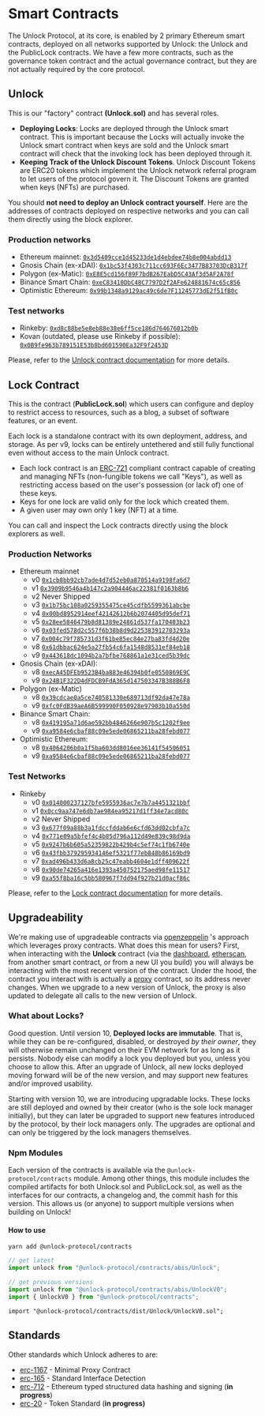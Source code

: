 # Smart Contracts

The Unlock Protocol, at its core, is enabled by 2 primary Ethereum smart contracts, deployed on all networks supported by Unlock: the Unlock and the PublicLock contracts. We have a few more contracts, such as the governance token contract and the actual governance contract, but they are not actually required by the core protocol.

## **Unlock**

This is our "factory" contract **(Unlock.sol)** and has several roles.

- **Deploying Locks**: Locks are deployed through the Unlock smart contract. This is important because the Locks will actually invoke the Unlock smart contract when keys are sold and the Unlock smart contract will check that the invoking lock has been deployed through it.
- **Keeping Track of the Unlock Discount Tokens**. Unlock Discount Tokens are ERC20 tokens which implement the Unlock network referral program to let users of the protocol govern it. The Discount Tokens are granted when keys (NFTs) are purchased.

You should **not need to deploy an Unlock contract yourself**. Here are the addresses of contracts deployed on respective networks and you can call them directly using the block explorer.

### Production networks

- Ethereum mainnet: [`0x3d5409cce1d45233de1d4ebdee74b8e004abdd13`](https://etherscan.io/address/0x3d5409cce1d45233de1d4ebdee74b8e004abdd13)
- Gnosis Chain (ex-xDAI): [`0x1bc53f4303c711cc693F6Ec3477B83703DcB317f`](https://blockscout.com/xdai/mainnet/address/0x1bc53f4303c711cc693F6Ec3477B83703DcB317f)
- Polygon (ex-Matic): [`0xE8E5cd156f89F7bdB267EabD5C43Af3d5AF2A78f`](https://polygonscan.com/address/0xE8E5cd156f89F7bdB267EabD5C43Af3d5AF2A78f)
- Binance Smart Chain: [`0xeC83410DbC48C7797D2f2AFe624881674c65c856`](https://bscscan.com/address/0xeC83410DbC48C7797D2f2AFe624881674c65c856)
- Optimistic Ethereum: [`0x99b1348a9129ac49c6de7F11245773dE2f51fB0c`](https://optimistic.etherscan.io/address/0x99b1348a9129ac49c6de7F11245773dE2f51fB0c)

### Test networks

- Rinkeby: [`0xd8c88be5e8eb88e38e6ff5ce186d764676012b0b`](https://rinkeby.etherscan.io/address/0xd8c88be5e8eb88e38e6ff5ce186d764676012b0b)
- Kovan (outdated, please use Rinkeby if possible): [`0x0B9fe963b789151E53b8bd601590Ea32F9f2453D`](https://kovan.etherscan.io/address/0x0B9fe963b789151E53b8bd601590Ea32F9f2453D)

Please, refer to the [Unlock contract documentation](unlock-api.md) for more details.

## **Lock Contract**

This is the contract (**PublicLock.sol**) which users can configure and deploy to restrict access to resources, such as a blog, a subset of software features, or an event.

Each lock is a standalone contract with its own deployment, address, and storage. As per v9, locks can be entirely untethered and still fully functional even without access to the main Unlock contract.

- Each lock contract is an [ERC-721](https://eips.ethereum.org/EIPS/eip-721) compliant contract capable of creating and managing NFTs (non-fungible tokens we call "Keys"), as well as restricting access based on the user's possession (or lack of) one of these keys.
- Keys for one lock are valid only for the lock which created them.
- A given user may own only 1 key (NFT) at a time.

You can call and inspect the Lock contracts directly using the block explorers as well.

### Production Networks

- Ethereum mainnet
  - v0 [`0x1cb8bb92cb7ade4d7d52eb0a870514a9198fa6d7`](https://etherscan.io/address/0x1cb8bb92cb7ade4d7d52eb0a870514a9198fa6d7#readContract)
  - v1 [`0x3909b9546a4b147c2a904446ac22381f0163b8b6`](https://etherscan.io/address/0x3909b9546a4b147c2a904446ac22381f0163b8b6#readContract)
  - v2 Never Shipped
  - v3 [`0x1b75bc108a0259355475ce45cdfb5599361abcbe`](https://etherscan.io/address/0x1b75bc108a0259355475ce45cdfb5599361abcbe#code)
  - v4 [`0x00bd8952914eef42142612b6b2074405d95def71`](https://etherscan.io/address/0x00bd8952914eef42142612b6b2074405d95def71#readContract)
  - v5 [`0x28ee5846479b8d81389e24861d537fa170403b23`](https://etherscan.io/address/0x28ee5846479b8d81389e24861d537fa170403b23#code)
  - v6 [`0x03fed578d2c557f6b38b8d9d225383912703293a`](https://etherscan.io/address/0x03fed578d2c557f6b38b8d9d225383912703293a#readContract)
  - v7 [`0x004c79f785731d3f61be85ec84e27ba83fd4d20e`](https://etherscan.io/address/0x004c79f785731d3f61be85ec84e27ba83fd4d20e#readContract)
  - v8 [`0x61dbbac624e5a27fb54c6fa1548d8531ef84eb18`](https://etherscan.io/address/0x61dbbac624e5a27fb54c6fa1548d8531ef84eb18#readContract)
  - v9 [`0x443618dc1094b2a7bfbe768861a1e31ced5b39dc`](https://etherscan.io/address/0x443618dc1094b2a7bfbe768861a1e31ced5b39dc#readContract)
- Gnosis Chain (ex-xDAI):
  - v8 [`0xecA45DFEb9523B4ba883e46394b0fe0550869E9C`](https://blockscout.com/xdai/mainnet/address/0xecA45DFEb9523B4ba883e46394b0fe0550869E9C/contracts)
  - v9 [`0x24B1F322D4dFDCB9FdA365d147503347B388B6F8`](https://blockscout.com/xdai/mainnet/address/0x24B1F322D4dFDCB9FdA365d147503347B388B6F8/)
- Polygon (ex-Matic)
  - v8 [`0x39cdcae0a5ce740581330e689713df92da47e78a`](https://polygonscan.com/address/0x39cdcae0a5ce740581330e689713df92da47e78a#code)
  - v9 [`0xfc0FdB39aeA6B599990F050928e97903b10a550d`](https://polygonscan.com/address/0xfc0FdB39aeA6B599990F050928e97903b10a550d#readProxyContract)
- Binance Smart Chain:
  - v8 [`0x419195a71d6ae592bb4846266e907b5c1202f9ee`](https://bscscan.com/address/0x419195a71d6ae592bb4846266e907b5c1202f9ee#readContract)
  - v9 [`0xa9584e6cbaf88c09e5ede06865211ba28febd077`](https://bscscan.com/address/0xa9584e6cbaf88c09e5ede06865211ba28febd077#code)
- Optimistic Ethereum:
  - v8 [`0x4064206b0a1f5ba603dd8016ee36141f54506051`](https://optimistic.etherscan.io/address/0x4064206b0a1f5ba603dd8016ee36141f54506051)
  - v9 [`0xa9584e6cbaf88c09e5ede06865211ba28febd077`](https://optimistic.etherscan.io/address/0xa9584e6cbaf88c09e5ede06865211ba28febd077#code)

### Test Networks

- Rinkeby
  - v0 [`0x014000237127bfe5955936ac7e7b7a4451321bbf`](https://rinkeby.etherscan.io/address/0x014000237127bfe5955936ac7e7b7a4451321bbf)
  - v1 [`0x0cc9aa747e6db7ae984ea95217d1ff34e7acd80c`](https://rinkeby.etherscan.io/address/0x0cc9aa747e6db7ae984ea95217d1ff34e7acd80c)
  - v2 Never Shipped
  - v3 [`0x677f09a88b3a1fdccfddab6e6cfd63dd02cbfa7c`](https://rinkeby.etherscan.io/address/0x677f09a88b3a1fdccfddab6e6cfd63dd02cbfa7c#readContract)
  - v4 [`0x771e09a5bfef4c4b85d796a112d49e839c98d9da`](https://rinkeby.etherscan.io/address/0x771e09a5bfef4c4b85d796a112d49e839c98d9da#readContract)
  - v5 [`0x9247b6b605a52359822b429b4c5ef74c1fb6740e`](https://rinkeby.etherscan.io/address/0x9247b6b605a52359822b429b4c5ef74c1fb6740e#readContract)
  - v6 [`0x43fbb379295934146ef5321f77eb848b86169bd9`](https://rinkeby.etherscan.io/address/0x43fbb379295934146ef5321f77eb848b86169bd9#readContract)
  - v7 [`0xad496b433d6a8cb25c47eabb4604e1dff409622f`](https://rinkeby.etherscan.io/address/0xad496b433d6a8cb25c47eabb4604e1dff409622f#code)
  - v8 [`0x90de74265a416e1393a450752175aed98fe11517`](https://rinkeby.etherscan.io/address/0x90de74265a416e1393a450752175aed98fe11517#code)
  - v9 [`0xa55f8ba16c5bb580967f7dd94f927b21d0acf86c`](https://rinkeby.etherscan.io/address/0xa55f8ba16c5bb580967f7dd94f927b21d0acf86c#code)

Please, refer to the [Lock contract documentation](lock-api/) for more details.

## Upgradeability

We're making use of upgradeable contracts via [openzeppelin](https://docs.openzeppelin.com/cli/2.6/contracts-architecture) 's approach which leverages proxy contracts. What does this mean for users? First, when interacting with the **Unlock** contract (via the [dashboard](https://app.unlock-protocol.com/dashboard/), [etherscan](https://etherscan.io/address/0x3d5409cce1d45233de1d4ebdee74b8e004abdd13#code), from another smart contract, or from a new UI you build) you will always be interacting with the most recent version of the contract. Under the hood, the contract you interact with is actually a [proxy](https://github.com/OpenZeppelin/openzeppelin-sdk/blob/master/packages/lib/contracts/upgradeability/InitializableAdminUpgradeabilityProxy.sol) contract, so its address never changes. When we upgrade to a new version of Unlock, the proxy is also updated to delegate all calls to the new version of Unlock.

### What about Locks?

Good question. Until version 10, **Deployed locks are immutable**. That is, while they can be re-configured, disabled, or destroyed _by their owner_, they will otherwise remain unchanged on their EVM network for as long as it persists. Nobody else can modify a lock you deployed but you, unless you choose to allow this. After an upgrade of Unlock, all new locks deployed moving forward will be of the new version, and may support new features and/or improved usability.

Starting with version 10, we are introducing upgradable locks. These locks are still deployed and owned by their creator (who is the sole lock manager initially), but they can later be upgraded to support new features introduced by the protocol, by their lock managers only. The upgrades are optional and can only be triggered by the lock managers themselves.

### Npm Modules

Each version of the contracts is available via the `@unlock-protocol/contracts` module. Among other things, this module includes the compiled artifacts for both Unlock.sol and PublicLock.sol, as well as the interfaces for our contracts, a changelog and, the commit hash for this version. This allows us (or anyone) to support multiple versions when building on Unlock!

#### How to use

```shell
yarn add @unlock-protocol/contracts
```

```js
// get latest
import unlock from "@unlock-protocol/contracts/abis/Unlock";

// get previous versions
import unlock from "@unlock-protocol/contracts/abis/UnlockV0";
import { UnlockV0 } from "@unlock-protocol/contracts";
```

```solidity
import "@unlock-protocol/contracts/dist/Unlock/UnlockV0.sol";
```

## Standards

Other standards which Unlock adheres to are:

- [erc-1167](https://eips.ethereum.org/EIPS/eip-1167) - Minimal Proxy Contract
- [erc-165](https://eips.ethereum.org/EIPS/eip-165) - Standard Interface Detection
- [erc-712](https://eips.ethereum.org/EIPS/eip-712) - Ethereum typed structured data hashing and signing (**in progress**)
- [erc-20](https://eips.ethereum.org/EIPS/eip-20) - Token Standard (**in progress)**
